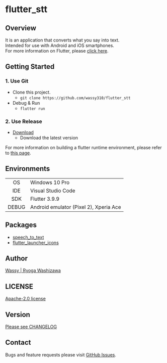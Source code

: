 # flutter_stt
## Overview
It is an application that converts what you say into text.  
Intended for use with Android and iOS smartphones.  
For more information on Flutter, please [click here](https://github.com/flutter/flutter).

## Getting Started
### 1. Use Git
- Clone this project.
  - `git clone https://github.com/wassy310/flutter_stt`
- Debug & Run
  - `flutter run`

### 2. Use Release
- [Download](https://github.com/wassy310/flutter_stt/releases)
  - Download the latest version

For more information on building a flutter runtime environment, please refer to [this page](https://docs.flutter.dev/get-started/install).

## Environments
|        |                                        |
|  :-:   | -------------------------------------- |
| OS     | Windows 10 Pro                         |
| IDE    | Visual Studio Code                     |
| SDK    | Flutter 3.9.9                          |
| DEBUG  | Android emulator (Pixel 2), Xperia Ace |

## Packages
- [speech_to_text](https://pub.dev/packages/speech_to_text)
- [flutter_launcher_icons](https://pub.dev/packages/flutter_launcher_icons)

## Author
[Wassy | Ryoga Washizawa](https://github.com/wassy310)

## LICENSE
[Apache-2.0 license](https://github.com/apache/.github/blob/main/LICENSE)

## Version
[Please see CHANGELOG](https://github.com/wassy310/flutter_stt/blob/master/CHANGELOG.md)

## Contact
Bugs and feature requests please visit [GitHub Issues](https://github.com/wassy310/flutter_stt/issues).